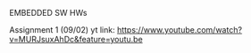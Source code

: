 EMBEDDED SW HWs

Assignment 1 (09/02)
yt link: https://www.youtube.com/watch?v=MURJsuxAhDc&feature=youtu.be